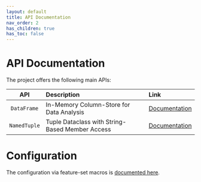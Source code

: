 ```yaml
---
layout: default
title: API Documentation
nav_order: 2
has_children: true
has_toc: false
---
```


# API Documentation

The project offers the following main APIs:

| API | Description | Link |
|:---:|:------------|:-----|
| `DataFrame` | In-Memory Column-Store for Data Analysis | [Documentation](dataframe.md) |
| `NamedTuple` | Tuple Dataclass with String-Based Member Access | [Documentation](namedtuple.md) |

# Configuration

The configuration via feature-set macros is [documented here](config.md).